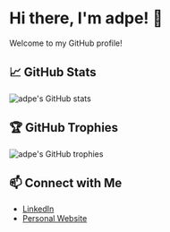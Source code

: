 # Hi there, I'm adpe! 👋

Welcome to my GitHub profile!

## 📈 GitHub Stats

![adpe's GitHub stats](https://github-readme-stats.vercel.app/api?username=adpe&show_icons=true&theme=dracula)

## 🏆 GitHub Trophies

![adpe's GitHub trophies](https://github-profile-trophy.vercel.app/?username=adpe&theme=dracula)

## 📫 Connect with Me

- [LinkedIn](https://www.linkedin.com/in/adpe)
- [Personal Website](https://adrianperez.me)
